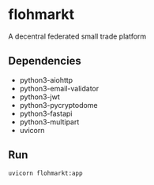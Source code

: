 # flohmarkt

A decentral federated small trade platform

## Dependencies

- python3-aiohttp
- python3-email-validator
- python3-jwt
- python3-pycryptodome
- python3-fastapi
- python3-multipart
- uvicorn

## Run

`uvicorn flohmarkt:app`

